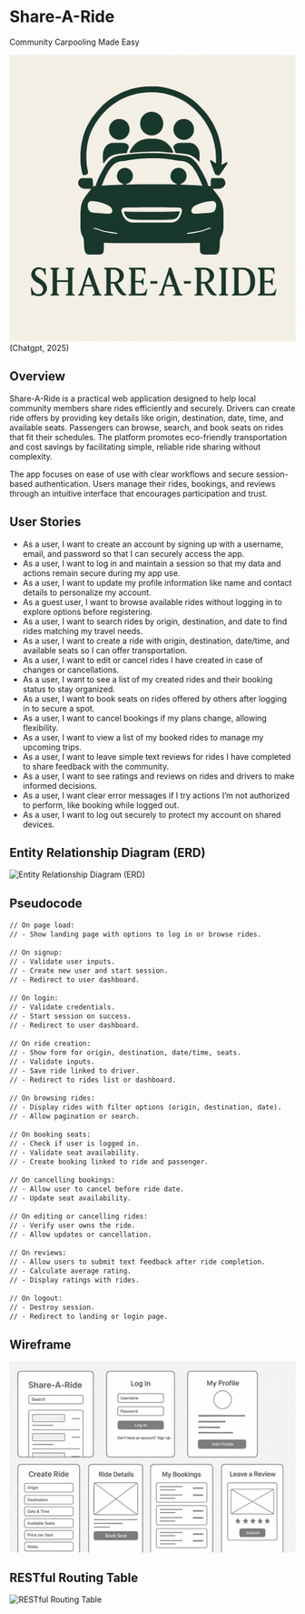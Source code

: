 # Share-A-Ride  
Community Carpooling Made Easy

![Share-A-Ride Logo](image.png) (Chatgpt, 2025)

## Overview  
Share-A-Ride is a practical web application designed to help local community members share rides efficiently and securely. Drivers can create ride offers by providing key details like origin, destination, date, time, and available seats. Passengers can browse, search, and book seats on rides that fit their schedules. The platform promotes eco-friendly transportation and cost savings by facilitating simple, reliable ride sharing without complexity.

The app focuses on ease of use with clear workflows and secure session-based authentication. Users manage their rides, bookings, and reviews through an intuitive interface that encourages participation and trust.

## User Stories  
- As a user, I want to create an account by signing up with a username, email, and password so that I can securely access the app.  
- As a user, I want to log in and maintain a session so that my data and actions remain secure during my app use.  
- As a user, I want to update my profile information like name and contact details to personalize my account.  
- As a guest user, I want to browse available rides without logging in to explore options before registering.  
- As a user, I want to search rides by origin, destination, and date to find rides matching my travel needs.  
- As a user, I want to create a ride with origin, destination, date/time, and available seats so I can offer transportation.  
- As a user, I want to edit or cancel rides I have created in case of changes or cancellations.  
- As a user, I want to see a list of my created rides and their booking status to stay organized.  
- As a user, I want to book seats on rides offered by others after logging in to secure a spot.  
- As a user, I want to cancel bookings if my plans change, allowing flexibility.  
- As a user, I want to view a list of my booked rides to manage my upcoming trips.  
- As a user, I want to leave simple text reviews for rides I have completed to share feedback with the community.  
- As a user, I want to see ratings and reviews on rides and drivers to make informed decisions.  
- As a user, I want clear error messages if I try actions I’m not authorized to perform, like booking while logged out.  
- As a user, I want to log out securely to protect my account on shared devices.  

## Entity Relationship Diagram (ERD)

![Entity Relationship Diagram (ERD)](ERD.png)

## Pseudocode  
``` text
// On page load:
// - Show landing page with options to log in or browse rides.

// On signup:
// - Validate user inputs.
// - Create new user and start session.
// - Redirect to user dashboard.

// On login:
// - Validate credentials.
// - Start session on success.
// - Redirect to user dashboard.

// On ride creation:
// - Show form for origin, destination, date/time, seats.
// - Validate inputs.
// - Save ride linked to driver.
// - Redirect to rides list or dashboard.

// On browsing rides:
// - Display rides with filter options (origin, destination, date).
// - Allow pagination or search.

// On booking seats:
// - Check if user is logged in.
// - Validate seat availability.
// - Create booking linked to ride and passenger.

// On cancelling bookings:
// - Allow user to cancel before ride date.
// - Update seat availability.

// On editing or cancelling rides:
// - Verify user owns the ride.
// - Allow updates or cancellation.

// On reviews:
// - Allow users to submit text feedback after ride completion.
// - Calculate average rating.
// - Display ratings with rides.

// On logout:
// - Destroy session.
// - Redirect to landing or login page.
```
## Wireframe
![Website wireframe](Wireframe.png) 

## RESTful Routing Table
![RESTful Routing Table](RRT.png) 